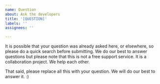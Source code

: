 ```yaml
---
name: Question
about: Ask the developers
title: '[QUESTION]'
labels: ''
assignees: ''

---
```


It is possible that your question was already asked here, or elsewhere, so please do a quick search before submitting. We do our best to answer questions but please note that this is not a free support service. It is a collaboration project. We help each other.

That said, please replace all this with your question. We will do our best to answer it. :)
